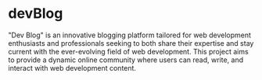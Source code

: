 # devBlog
"Dev Blog" is an innovative blogging platform tailored for web development enthusiasts and professionals seeking to both share their expertise and stay current with the ever-evolving field of web development. This project aims to provide a dynamic online community where users can read, write, and interact with web development content.

